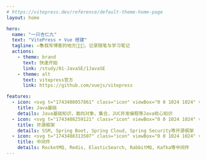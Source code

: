 ```yaml
---
# https://vitepress.dev/reference/default-theme-home-page
layout: home

hero:
  name: "一只杏仁九"
  text: "VitePress + Vue 搭建"
  tagline: ✍️📚我写博客的地方🤪🤪🤪，记录随笔与学习笔记
  actions:
    - theme: brand
      text: 快速开始
      link: /study/01-JavaSE/1JavaSE
    - theme: alt
      text: vitepress官方
      link: https://github.com/vuejs/vitepress

features:
  - icon: <svg t="1743408057861" class="icon" viewBox="0 0 1024 1024" version="1.1" xmlns="http://www.w3.org/2000/svg" p-id="2643" width="200" height="200"><path d="M64 352H0V0h1024v352h-64V64H64v288zM1024 1024H0v-224h64v160h896v-160h64v224z" fill="#54C3F1" p-id="2644"></path><path d="M32 128h960v64H32zM480 736h-64v-210.88l-32-32-32 32V736H288v-237.12l96-96 96 96V736z" fill="#54C3F1" p-id="2645"></path><path d="M320 576h128v64h-128zM992 736h-64v-210.88l-32-32-32 32V736h-64v-237.12l96-96 96 96V736z" fill="#54C3F1" p-id="2646"></path><path d="M832 576h128v64h-128zM173.12 736H82.88L32 685.12V608h64v50.88l13.12 13.12h37.76l13.12-13.12V416h64v269.12L173.12 736zM640 749.12l-96-96V416h64v210.88l32 32 32-32V416h64v237.12l-96 96z" fill="#54C3F1" p-id="2647"></path></svg>
    title: Java基础
    details: Java基础知识，面向对象，集合，JUC并发编程等Java核心知识
  - icon: <svg t="1743408259121" class="icon" viewBox="0 0 1024 1024" version="1.1" xmlns="http://www.w3.org/2000/svg" p-id="8844" width="200" height="200"><path d="M0 0.000284m170.666619 0l682.666477 0q170.666619 0 170.66662 170.66662l0 682.666477q0 170.666619-170.66662 170.666619l-682.666477 0q-170.666619 0-170.666619-170.666619l0-682.666477q0-170.666619 170.666619-170.66662Z" fill="#C9EFEA" p-id="8845"></path><path d="M743.736682 636.074774c-70.371536 93.866641-220.728828 62.236427-317.070134 66.730649 0 0-17.123551 1.080889-34.30399 3.868443 0 0 6.456887-2.702221 14.791107-5.916443 67.64087-23.551993 99.669306-28.131548 140.771516-49.265764 77.425756-39.395545 153.969735-125.610632 169.89862-215.29594-29.496881 86.271976-118.840856 160.426622-200.248834 190.577725-55.807984 20.593772-156.558179 40.590211-156.558178 40.590211l-4.095999-2.133333c-68.607981-33.422213-70.65598-182.101283 54.015985-230.087047 54.613318-21.020439 106.837304-9.471997 165.831065-23.523549 62.947538-14.961774 135.765296-62.236427 165.404398-123.875521 33.223102 98.588417 73.159091 252.956374 1.564444 348.330569zM356.721679 721.63564a24.49066 24.49066 0 0 1-18.972439 9.016886 24.547549 24.547549 0 0 1-24.376883-24.462215c0-13.368885 11.007997-24.462215 24.376883-24.462216a24.49066 24.49066 0 0 1 18.943994 39.964433v-0.056888zM744.931349 257.137991a261.887927 261.887927 0 0 1-30.350214 53.902207A284.47281 284.47281 0 0 0 512.824746 227.555777h-0.056888C356.323457 227.555777 227.555492 356.409074 227.555492 513.052586c0 78.165312 31.999991 152.97418 88.60442 206.876387l10.524442 9.329776A283.676366 283.676366 0 0 0 510.435414 796.444508c148.764403 0 273.806146-116.565301 284.444365-265.159038 7.736887-72.732424-13.596441-164.721732-49.94843-274.119035z" fill="#58BB4A" p-id="8846"></path></svg>
    title: 开源框架
    details: SSM, Spring Boot, Spring Cloud, Spring Security等开源框架
  - icon: <svg t="1743408313507" class="icon" viewBox="0 0 1024 1024" version="1.1" xmlns="http://www.w3.org/2000/svg" p-id="9959" width="200" height="200"><path d="M132.656 543.008l356.72 183.68a52.192 52.192 0 0 0 46.272 0l353.536-183.68a33.76 33.76 0 0 0 20.576-31.04c0-13.504-8.128-25.744-20.56-30.96l-26.8-13.616-325.968 169.232c-14.624 7.2-31.68 7.2-46.208 0L160.112 466.992l-27.456 14.016a33.552 33.552 0 0 0-20.608 30.976 33.6 33.6 0 0 0 20.608 31.04z" fill="#92DBFF" p-id="9960"></path><path d="M133.472 362.992L490.24 546.608c14.752 8 32.656 8 47.392 0l353.6-183.616A33.392 33.392 0 0 0 912 332.192c0-13.584-8.288-25.76-20.784-30.848L532.064 117.712a48.832 48.832 0 0 0-45.84 0L133.472 301.344a33.264 33.264 0 0 0 0 61.648z" fill="#42B4FA" p-id="9961"></path><path d="M889.216 661.072l-26.8-14-325.968 169.6c-14.624 7.232-31.68 7.232-46.208 0L160.112 646.624l-27.456 14.464A33.152 33.152 0 0 0 112 691.088v1.584c0.32 13.2 8.368 25.008 20.64 29.984l356.736 183.616a49.632 49.632 0 0 0 46.288 0l353.536-183.616a33.248 33.248 0 0 0 0-61.6z" fill="#92DBFF" p-id="9962"></path></svg>
    title: 中间件
    details: RocketMQ, Redis, ElasticSearch, RabbitMQ, Kafka等中间件
---
```

